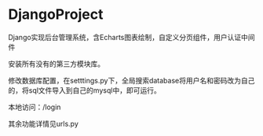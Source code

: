 # DjangoProject
 Django实现后台管理系统，含Echarts图表绘制，自定义分页组件，用户认证中间件

安装所有没有的第三方模块库。

修改数据库配置，在setttings.py下，全局搜索database将用户名和密码改为自己的，将sql文件导入到自己的mysql中，即可运行。

本地访问：/login

其余功能详情见urls.py
